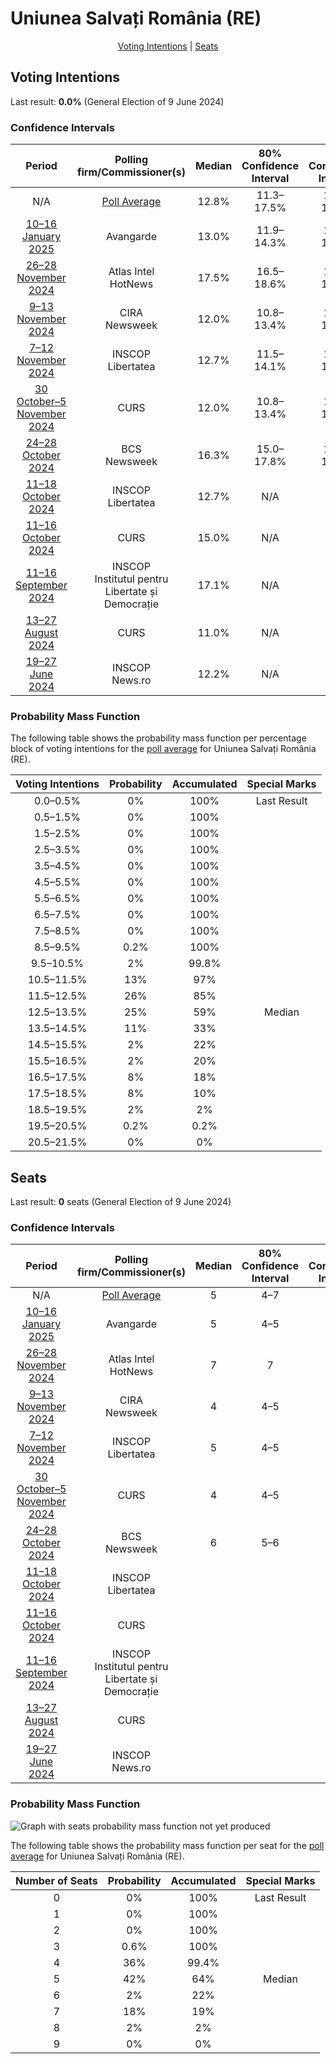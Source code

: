 # Uniunea Salvați România (RE)

<p align="center"><a href="#voting-intentions">Voting Intentions</a> | <a href="#seats">Seats</a></p>

## Voting Intentions

Last result: **0.0%** (General Election of 9 June 2024)

### Confidence Intervals

| Period     | Polling firm/Commissioner(s) | Median | 80% Confidence Interval | 90% Confidence Interval | 95% Confidence Interval | 99% Confidence Interval |
|:----------:|:----------------:|:-----------:|:-----------------------:|:-----------------------:|:-----------------------:|:-----------------------:|
| N/A | [Poll Average](average.html) | 12.8% | 11.3–17.5% | 10.9–18.1% | 10.5–18.5% | 9.9–19.2% |
| [10–16 January 2025](2025-01-16-Avangarde.html) | Avangarde | 13.0% | 11.9–14.3% | 11.6–14.6% | 11.3–14.9% | 10.8–15.5% |
| [26–28 November 2024](2024-11-28-AtlasIntel.html) | Atlas Intel <br> HotNews | 17.5% | 16.5–18.6% | 16.2–18.9% | 15.9–19.2% | 15.4–19.7% |
| [9–13 November 2024](2024-11-13-CIRA.html) | CIRA <br> Newsweek | 12.0% | 10.8–13.4% | 10.5–13.8% | 10.2–14.1% | 9.6–14.8% |
| [7–12 November 2024](2024-11-12-INSCOP.html) | INSCOP <br> Libertatea | 12.7% | 11.5–14.1% | 11.2–14.5% | 10.9–14.8% | 10.3–15.5% |
| [30 October–5 November 2024](2024-11-05-CURS.html) | CURS | 12.0% | 10.8–13.4% | 10.5–13.7% | 10.2–14.1% | 9.6–14.8% |
| [24–28 October 2024](2024-10-28-BCS.html) | BCS <br> Newsweek | 16.3% | 15.0–17.8% | 14.6–18.2% | 14.3–18.6% | 13.7–19.3% |
| [11–18 October 2024](2024-10-18-INSCOP.html) | INSCOP <br> Libertatea | 12.7% | N/A | N/A | N/A | N/A |
| [11–16 October 2024](2024-10-16-CURS.html) | CURS | 15.0% | N/A | N/A | N/A | N/A |
| [11–16 September 2024](2024-09-16-INSCOP.html) | INSCOP <br> Institutul pentru Libertate și Democrație | 17.1% | N/A | N/A | N/A | N/A |
| [13–27 August 2024](2024-08-27-CURS.html) | CURS | 11.0% | N/A | N/A | N/A | N/A |
| [19–27 June 2024](2024-06-27-INSCOP.html) | INSCOP <br> News.ro | 12.2% | N/A | N/A | N/A | N/A |

### Probability Mass Function

The following table shows the probability mass function per percentage block of voting intentions for the [poll average](average.html) for Uniunea Salvați România (RE).

| Voting Intentions | Probability | Accumulated | Special Marks |
|:-----------------:|:-----------:|:-----------:|:-------------:|
| 0.0–0.5% | 0% | 100% | Last Result |
| 0.5–1.5% | 0% | 100% |  |
| 1.5–2.5% | 0% | 100% |  |
| 2.5–3.5% | 0% | 100% |  |
| 3.5–4.5% | 0% | 100% |  |
| 4.5–5.5% | 0% | 100% |  |
| 5.5–6.5% | 0% | 100% |  |
| 6.5–7.5% | 0% | 100% |  |
| 7.5–8.5% | 0% | 100% |  |
| 8.5–9.5% | 0.2% | 100% |  |
| 9.5–10.5% | 2% | 99.8% |  |
| 10.5–11.5% | 13% | 97% |  |
| 11.5–12.5% | 26% | 85% |  |
| 12.5–13.5% | 25% | 59% | Median |
| 13.5–14.5% | 11% | 33% |  |
| 14.5–15.5% | 2% | 22% |  |
| 15.5–16.5% | 2% | 20% |  |
| 16.5–17.5% | 8% | 18% |  |
| 17.5–18.5% | 8% | 10% |  |
| 18.5–19.5% | 2% | 2% |  |
| 19.5–20.5% | 0.2% | 0.2% |  |
| 20.5–21.5% | 0% | 0% |  |


## Seats

Last result: **0** seats (General Election of 9 June 2024)

### Confidence Intervals

| Period     | Polling firm/Commissioner(s) | Median | 80% Confidence Interval | 90% Confidence Interval | 95% Confidence Interval | 99% Confidence Interval |
|:----------:|:----------------:|:------:|:-----------------------:|:-----------------------:|:-----------------------:|:-----------------------:|
| N/A | [Poll Average](average.html) | 5 | 4–7 | 4–7 | 4–7 | 3–8 |
| [10–16 January 2025](2025-01-16-Avangarde.html) | Avangarde | 5 | 4–5 | 4–5 | 4–6 | 4–6 |
| [26–28 November 2024](2024-11-28-AtlasIntel.html) | Atlas Intel <br> HotNews | 7 | 7 | 7–8 | 6–8 | 6–8 |
| [9–13 November 2024](2024-11-13-CIRA.html) | CIRA <br> Newsweek | 4 | 4–5 | 4–5 | 4–5 | 3–6 |
| [7–12 November 2024](2024-11-12-INSCOP.html) | INSCOP <br> Libertatea | 5 | 4–5 | 4–5 | 4–5 | 4–6 |
| [30 October–5 November 2024](2024-11-05-CURS.html) | CURS | 4 | 4–5 | 4–5 | 4–5 | 3–6 |
| [24–28 October 2024](2024-10-28-BCS.html) | BCS <br> Newsweek | 6 | 5–6 | 5–6 | 5–7 | 5–7 |
| [11–18 October 2024](2024-10-18-INSCOP.html) | INSCOP <br> Libertatea |  |  |  |  |  |
| [11–16 October 2024](2024-10-16-CURS.html) | CURS |  |  |  |  |  |
| [11–16 September 2024](2024-09-16-INSCOP.html) | INSCOP <br> Institutul pentru Libertate și Democrație |  |  |  |  |  |
| [13–27 August 2024](2024-08-27-CURS.html) | CURS |  |  |  |  |  |
| [19–27 June 2024](2024-06-27-INSCOP.html) | INSCOP <br> News.ro |  |  |  |  |  |

### Probability Mass Function

![Graph with seats probability mass function not yet produced](average-seats-pmf-uniuneasalvațiromâniare.png "Seats Probability Mass Function")

The following table shows the probability mass function per seat for the [poll average](average.html) for Uniunea Salvați România (RE).

| Number of Seats | Probability | Accumulated | Special Marks |
|:---------------:|:-----------:|:-----------:|:-------------:|
| 0 | 0% | 100% | Last Result |
| 1 | 0% | 100% |  |
| 2 | 0% | 100% |  |
| 3 | 0.6% | 100% |  |
| 4 | 36% | 99.4% |  |
| 5 | 42% | 64% | Median |
| 6 | 2% | 22% |  |
| 7 | 18% | 19% |  |
| 8 | 2% | 2% |  |
| 9 | 0% | 0% |  |


